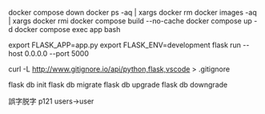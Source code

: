 docker compose down
docker ps -aq | xargs docker rm
docker images -aq | xargs docker rmi
docker compose build --no-cache
docker compose up -d
docker compose exec app bash

export FLASK_APP=app.py
export FLASK_ENV=development
flask run --host 0.0.0.0 --port 5000

curl -L http://www.gitignore.io/api/python,flask,vscode > .gitignore

flask db init
flask db migrate
flask db upgrade
flask db downgrade

誤字脱字
p121 users→user